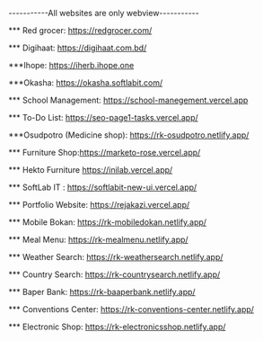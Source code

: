 -----------All websites are only webview-----------


*** Red grocer: https://redgrocer.com/  

*** Digihaat: https://digihaat.com.bd/

***Ihope: https://iherb.ihope.one

***Okasha: https://okasha.softlabit.com/

*** School Management: https://school-manegement.vercel.app

*** To-Do List: https://seo-page1-tasks.vercel.app/

***Osudpotro (Medicine shop): https://rk-osudpotro.netlify.app/

*** Furniture Shop:https://marketo-rose.vercel.app/

*** Hekto Furniture https://inilab.vercel.app/

*** SoftLab IT : https://softlabit-new-ui.vercel.app/

*** Portfolio Website: https://rejakazi.vercel.app/

*** Mobile Bokan: https://rk-mobiledokan.netlify.app/

*** Meal Menu: https://rk-mealmenu.netlify.app/

*** Weather Search: https://rk-weathersearch.netlify.app/

*** Country Search: https://rk-countrysearch.netlify.app/

*** Baper Bank: https://rk-baaperbank.netlify.app/ 

*** Conventions Center: https://rk-conventions-center.netlify.app/

*** Electronic Shop: https://rk-electronicsshop.netlify.app/


